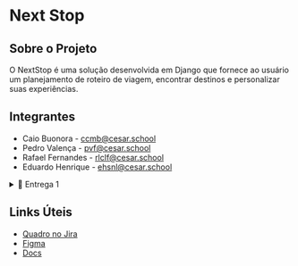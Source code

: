 # Next Stop

## Sobre o Projeto
O NextStop é uma solução desenvolvida em Django que fornece ao usuário um planejamento de roteiro de viagem, encontrar destinos e personalizar suas experiências. 

## Integrantes
- Caio Buonora - ccmb@cesar.school
- Pedro Valença - pvf@cesar.school
- Rafael Fernandes - rlclf@cesar.school
- Eduardo Henrique - ehsnl@cesar.school

<details>
<summary>📧 Entrega 1</summary>
<br/>

![Image 1](https://github.com/user-attachments/assets/2714589d-15db-4226-ab56-34a3886ad152)  

- [🎥 ScreenCast 1](https://youtu.be/vZgO7tRvAdg)  

![Image 2](https://github.com/user-attachments/assets/501122bf-f5ac-4c31-bdb3-c685e7ecc891)  

</details>

## Links Úteis
- <a href="https://cesar-team-v8afv3ud.atlassian.net/jira/software/projects/KAN/boards/1?atlOrigin=eyJpIjoiZjNhNzI1Mzk1NzdmNDE1ZThlMTBmZjM4NWY0OTE3Y2MiLCJwIjoiaiJ9" target="_blank">Quadro no Jira</a>
- <a href="https://www.figma.com/design/NH6gXtqEq6ScD94R0JjhhT/Next-Stop?node-id=37-6&t=Df3CO9P0t0yYVnd6-1" target="_blank">Figma</a>
- <a href="https://docs.google.com/document/d/1aSS9CKXjFiJVWMc2ProF_4tRzgPjE1SwDDQWuf53CP4/edit?usp=sharing" target="_blank">Docs</a>

